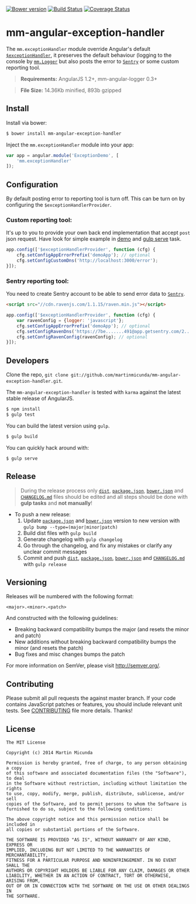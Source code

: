 [![Bower version](https://badge.fury.io/bo/mm-angular-exception-handler.svg)](http://badge.fury.io/bo/mm-angular-exception-handler) [![Build Status](https://secure.travis-ci.org/martinmicunda/mm-angular-exception-handler.png)](http://travis-ci.org/martinmicunda/mm-angular-exception-handler) [![Coverage Status](https://coveralls.io/repos/martinmicunda/mm-angular-exception-handler/badge.png?branch=master)](https://coveralls.io/r/martinmicunda/mm-angular-exception-handler?branch=master)

 mm-angular-exception-handler
===================

The `mm.exceptionHandler` module override Angular's default  [`$exceptionHandler`](https://docs.angularjs.org/api/ng/service/$exceptionHandler), it preserves the default behaviour (logging to the console by [`mm.Logger`](https://github.com/martinmicunda/mm-logger) but also posts the error to [`Sentry`](https://getsentry.com/) or some custom reporting tool.

> **Requirements:** AngularJS 1.2+, mm-angular-logger 0.3+ 

> **File Size:** 14.36Kb minified, 893b gzipped

## Install

Install via bower:
```bash
$ bower install mm-angular-exception-handler
```

Inject the `mm.exceptionHandler` module into your app:
```js
var app = angular.module('ExceptionDemo', [
    'mm.exceptionHandler'
]);
```

## Configuration
By default posting error to reporting tool is turn off. This can be turn on by configuring the `$exceptionHandlerProvider`.

### Custom reporting tool:
It's up to you to provide your own back end implementation that accept `post` json request. Have look for simple example in [demo](demo/index.html) and [gulp serve](https://github.com/martinmicunda/mm-angular-exception-handler/blob/master/gulpfile.js#L243) task.

```js
app.config(['$exceptionHandlerProvider', function (cfg) {
    cfg.setConfigAppErrorPrefix('demoApp'); // optional
    cfg.setConfigCustomDns('http://localhost:3000/error');
}]);
```

### Sentry reporting tool:
You need to create Sentry account to be able to send error data to [`Sentry`](https://getsentry.com/).

```html
<script src="//cdn.ravenjs.com/1.1.15/raven.min.js"></script>
```
```js
app.config(['$exceptionHandlerProvider', function (cfg) {
    var ravenConfig = {logger: 'javascript'};
    cfg.setConfigAppErrorPrefix('demoApp'); // optional
    cfg.setConfigRavenDns('https://7be.......491@app.getsentry.com/2...2');
    cfg.setConfigRavenConfig(ravenConfig); // optional
}]);
```

## Developers
Clone the repo, `git clone git://github.com/martinmicunda/mm-angular-exception-handler.git`. 

The `mm-angular-exception-handler` is tested with `karma` against the latest stable release of AngularJS.

```bash
$ npm install
$ gulp test
```
You can build the latest version using `gulp`.
```bash
$ gulp build
```
You can quickly hack around with:
```
$ gulp serve
```

## Release

> During the release process only [`dist`](dist), [`package.json`](package.json), [`bower.json`](bower.json) and [`CHANGELOG.md`](CHANGELOG.md) files should be edited and all steps should be done with **gulp tasks** and **not manually**!

- To push a new release:
  1. Update [`package.json`](package.json) and [`bower.json`](bower.json) version to new version with `gulp bump --type=(major|minor|patch)` 
  2. Build dist files with `gulp build`
  3. Generate changelog with `gulp changelog`
  4. Go through the changelog, and fix any mistakes or clarify any unclear commit messages
  5. Commit and push [`dist`](dist/), [`package.json`](package.json), [`bower.json`](bower.json) and [`CHANGELOG.md`](CHANGELOG.md) with `gulp release` 

## Versioning

Releases will be numbered with the following format:

`<major>.<minor>.<patch>`

And constructed with the following guidelines:

* Breaking backward compatibility bumps the major (and resets the minor and patch)
* New additions without breaking backward compatibility bumps the minor (and resets the patch)
* Bug fixes and misc changes bumps the patch

For more information on SemVer, please visit <http://semver.org/>.

## Contributing
Please submit all pull requests the against master branch. If your code contains JavaScript patches or features, you should include relevant unit tests. See [CONTRIBUTING](CONTRIBUTING.md) file more details. Thanks!

## License

    The MIT License
    
    Copyright (c) 2014 Martin Micunda  

    Permission is hereby granted, free of charge, to any person obtaining a copy
    of this software and associated documentation files (the "Software"), to deal
    in the Software without restriction, including without limitation the rights
    to use, copy, modify, merge, publish, distribute, sublicense, and/or sell
    copies of the Software, and to permit persons to whom the Software is
    furnished to do so, subject to the following conditions:
    
    The above copyright notice and this permission notice shall be included in
    all copies or substantial portions of the Software.
    
    THE SOFTWARE IS PROVIDED "AS IS", WITHOUT WARRANTY OF ANY KIND, EXPRESS OR
    IMPLIED, INCLUDING BUT NOT LIMITED TO THE WARRANTIES OF MERCHANTABILITY,
    FITNESS FOR A PARTICULAR PURPOSE AND NONINFRINGEMENT. IN NO EVENT SHALL THE
    AUTHORS OR COPYRIGHT HOLDERS BE LIABLE FOR ANY CLAIM, DAMAGES OR OTHER
    LIABILITY, WHETHER IN AN ACTION OF CONTRACT, TORT OR OTHERWISE, ARISING FROM,
    OUT OF OR IN CONNECTION WITH THE SOFTWARE OR THE USE OR OTHER DEALINGS IN
    THE SOFTWARE.
